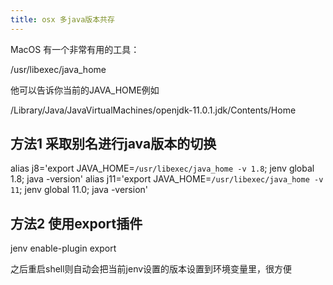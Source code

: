 ```yaml
---
title: osx 多java版本共存
---
```


MacOS 有一个非常有用的工具：

/usr/libexec/java_home

他可以告诉你当前的JAVA_HOME例如

/Library/Java/JavaVirtualMachines/openjdk-11.0.1.jdk/Contents/Home

## 方法1 采取别名进行java版本的切换

alias j8='export JAVA_HOME=`/usr/libexec/java_home -v 1.8`; jenv global 1.8; java -version'
alias j11='export JAVA_HOME=`/usr/libexec/java_home -v 11`; jenv global 11.0; java -version'

## 方法2 使用export插件

jenv enable-plugin export

之后重启shell则自动会把当前jenv设置的版本设置到环境变量里，很方便